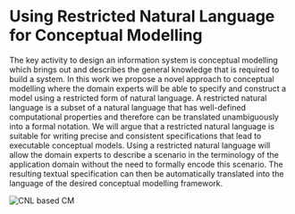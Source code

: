 # Using Restricted Natural Language for Conceptual Modelling




The key activity to design an information system is conceptual modelling which brings out and describes the general knowledge that is required to build a system. In this work we propose a novel approach to conceptual modelling where the domain experts will be able to specify and construct a model using a restricted form of natural language. A restricted natural language is a subset of a natural language that has well-defined computational properties and therefore can be translated unambiguously into a formal notation. We will argue that a restricted natural language is suitable for writing precise and consistent specifications that lead to executable conceptual models. Using a restricted natural language will allow the domain experts to describe a scenario in the terminology of the application domain without the need to formally encode this scenario. The resulting textual specification can then be automatically translated into the language of the desired conceptual modelling framework.



![CNL based CM](https://github.com/kushol/Using-Restricted-Natural-language-for-Conceptual-Modelling/blob/master/UCMF_1.jpg
)

